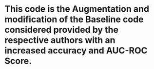 # This code is the Augmentation and modification of the Baseline code considered provided by the respective authors with an increased accuracy and AUC-ROC Score.
